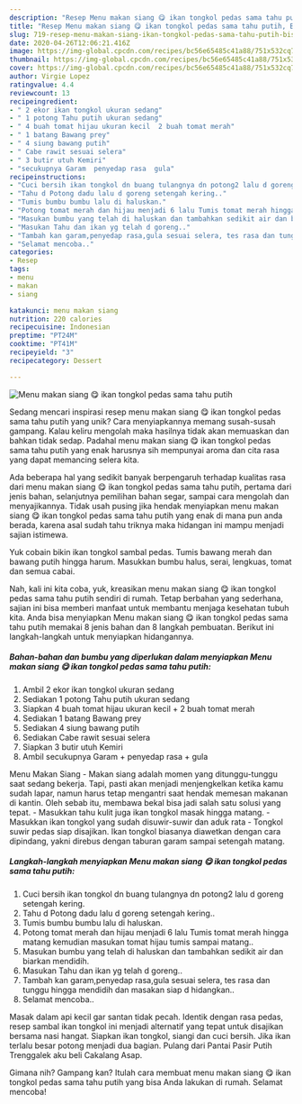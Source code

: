 ```yaml
---
description: "Resep Menu makan siang 😋 ikan tongkol pedas sama tahu putih, Bisa Manjain Lidah"
title: "Resep Menu makan siang 😋 ikan tongkol pedas sama tahu putih, Bisa Manjain Lidah"
slug: 719-resep-menu-makan-siang-ikan-tongkol-pedas-sama-tahu-putih-bisa-manjain-lidah
date: 2020-04-26T12:06:21.416Z
image: https://img-global.cpcdn.com/recipes/bc56e65485c41a88/751x532cq70/menu-makan-siang-😋-ikan-tongkol-pedas-sama-tahu-putih-foto-resep-utama.jpg
thumbnail: https://img-global.cpcdn.com/recipes/bc56e65485c41a88/751x532cq70/menu-makan-siang-😋-ikan-tongkol-pedas-sama-tahu-putih-foto-resep-utama.jpg
cover: https://img-global.cpcdn.com/recipes/bc56e65485c41a88/751x532cq70/menu-makan-siang-😋-ikan-tongkol-pedas-sama-tahu-putih-foto-resep-utama.jpg
author: Virgie Lopez
ratingvalue: 4.4
reviewcount: 13
recipeingredient:
- " 2 ekor ikan tongkol ukuran sedang"
- " 1 potong Tahu putih ukuran sedang"
- " 4 buah tomat hijau ukuran kecil  2 buah tomat merah"
- " 1 batang Bawang prey"
- " 4 siung bawang putih"
- " Cabe rawit sesuai selera"
- " 3 butir utuh Kemiri"
- "secukupnya Garam  penyedap rasa  gula"
recipeinstructions:
- "Cuci bersih ikan tongkol dn buang tulangnya dn potong2 lalu d goreng setengah kering."
- "Tahu d Potong dadu lalu d goreng setengah kering.."
- "Tumis bumbu bumbu lalu di haluskan."
- "Potong tomat merah dan hijau menjadi 6 lalu Tumis tomat merah hingga matang kemudian masukan tomat hijau tumis sampai matang.."
- "Masukan bumbu yang telah di haluskan dan tambahkan sedikit air dan biarkan mendidih."
- "Masukan Tahu dan ikan yg telah d goreng.."
- "Tambah kan garam,penyedap rasa,gula sesuai selera, tes rasa dan tunggu hingga mendidih dan masakan siap d hidangkan.."
- "Selamat mencoba.."
categories:
- Resep
tags:
- menu
- makan
- siang

katakunci: menu makan siang 
nutrition: 220 calories
recipecuisine: Indonesian
preptime: "PT24M"
cooktime: "PT41M"
recipeyield: "3"
recipecategory: Dessert

---
```



![Menu makan siang 😋 ikan tongkol pedas sama tahu putih](https://img-global.cpcdn.com/recipes/bc56e65485c41a88/751x532cq70/menu-makan-siang-😋-ikan-tongkol-pedas-sama-tahu-putih-foto-resep-utama.jpg)

Sedang mencari inspirasi resep menu makan siang 😋 ikan tongkol pedas sama tahu putih yang unik? Cara menyiapkannya memang susah-susah gampang. Kalau keliru mengolah maka hasilnya tidak akan memuaskan dan bahkan tidak sedap. Padahal menu makan siang 😋 ikan tongkol pedas sama tahu putih yang enak harusnya sih mempunyai aroma dan cita rasa yang dapat memancing selera kita.

Ada beberapa hal yang sedikit banyak berpengaruh terhadap kualitas rasa dari menu makan siang 😋 ikan tongkol pedas sama tahu putih, pertama dari jenis bahan, selanjutnya pemilihan bahan segar, sampai cara mengolah dan menyajikannya. Tidak usah pusing jika hendak menyiapkan menu makan siang 😋 ikan tongkol pedas sama tahu putih yang enak di mana pun anda berada, karena asal sudah tahu triknya maka hidangan ini mampu menjadi sajian istimewa.

Yuk cobain bikin ikan tongkol sambal pedas. Tumis bawang merah dan bawang putih hingga harum. Masukkan bumbu halus, serai, lengkuas, tomat dan semua cabai.


Nah, kali ini kita coba, yuk, kreasikan menu makan siang 😋 ikan tongkol pedas sama tahu putih sendiri di rumah. Tetap berbahan yang sederhana, sajian ini bisa memberi manfaat untuk membantu menjaga kesehatan tubuh kita. Anda bisa menyiapkan Menu makan siang 😋 ikan tongkol pedas sama tahu putih memakai 8 jenis bahan dan 8 langkah pembuatan. Berikut ini langkah-langkah untuk menyiapkan hidangannya.

<!--inarticleads1-->

##### Bahan-bahan dan bumbu yang diperlukan dalam menyiapkan Menu makan siang 😋 ikan tongkol pedas sama tahu putih:

1. Ambil  2 ekor ikan tongkol ukuran sedang
1. Sediakan  1 potong Tahu putih ukuran sedang
1. Siapkan  4 buah tomat hijau ukuran kecil + 2 buah tomat merah
1. Sediakan  1 batang Bawang prey
1. Sediakan  4 siung bawang putih
1. Sediakan  Cabe rawit sesuai selera
1. Siapkan  3 butir utuh Kemiri
1. Ambil secukupnya Garam + penyedap rasa + gula


Menu Makan Siang - Makan siang adalah momen yang ditunggu-tunggu saat sedang bekerja. Tapi, pasti akan menjadi menjengkelkan ketika kamu sudah lapar, namun harus tetap mengantri saat hendak memesan makanan di kantin. Oleh sebab itu, membawa bekal bisa jadi salah satu solusi yang tepat. - Masukkan tahu kulit juga ikan tongkol masak hingga matang. - Masukkan ikan tongkol yang sudah disuwir-suwir dan aduk rata - Tongkol suwir pedas siap disajikan. Ikan tongkol biasanya diawetkan dengan cara dipindang, yakni direbus dengan taburan garam sampai setengah matang. 

<!--inarticleads2-->

##### Langkah-langkah menyiapkan Menu makan siang 😋 ikan tongkol pedas sama tahu putih:

1. Cuci bersih ikan tongkol dn buang tulangnya dn potong2 lalu d goreng setengah kering.
1. Tahu d Potong dadu lalu d goreng setengah kering..
1. Tumis bumbu bumbu lalu di haluskan.
1. Potong tomat merah dan hijau menjadi 6 lalu Tumis tomat merah hingga matang kemudian masukan tomat hijau tumis sampai matang..
1. Masukan bumbu yang telah di haluskan dan tambahkan sedikit air dan biarkan mendidih.
1. Masukan Tahu dan ikan yg telah d goreng..
1. Tambah kan garam,penyedap rasa,gula sesuai selera, tes rasa dan tunggu hingga mendidih dan masakan siap d hidangkan..
1. Selamat mencoba..


Masak dalam api kecil gar santan tidak pecah. Identik dengan rasa pedas, resep sambal ikan tongkol ini menjadi alternatif yang tepat untuk disajikan bersama nasi hangat. Siapkan ikan tongkol, siangi dan cuci bersih. Jika ikan terlalu besar potong menjadi dua bagian. Pulang dari Pantai Pasir Putih Trenggalek aku beli Cakalang Asap. 

Gimana nih? Gampang kan? Itulah cara membuat menu makan siang 😋 ikan tongkol pedas sama tahu putih yang bisa Anda lakukan di rumah. Selamat mencoba!
